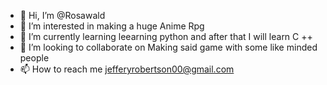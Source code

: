 - 👋 Hi, I’m @Rosawald
- 👀 I’m interested in making a huge Anime Rpg
- 🌱 I’m currently learning leearning python and after that I will learn C ++
- 💞️ I’m looking to collaborate on Making said game with some like minded people
- 📫 How to reach me jefferyrobertson00@gmail.com

<!---
Rosawald/Rosawald is a ✨ special ✨ repository because its `README.md` (this file) appears on your GitHub profile.
You can click the Preview link to take a look at your changes.
--->
